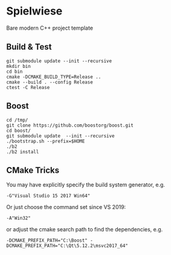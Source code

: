 Spielwiese
==============

Bare modern C++ project template

Build & Test
--------
```
git submodule update --init --recursive
mkdir bin
cd bin
cmake -DCMAKE_BUILD_TYPE=Release ..
cmake --build . --config Release
ctest -C Release
```

Boost
----------
```
cd /tmp/
git clone https://github.com/boostorg/boost.git
cd boost/
git submodule update  --init --recursive
./bootstrap.sh --prefix=$HOME
./b2 
./b2 install
``` 

CMake Tricks
-----------------------

You may have explicitly specify the build system generator, e.g.
```
-G"Visual Studio 15 2017 Win64"
```
Or just choose the command set since VS 2019:
```
-A"Win32" 
```
or adjust the cmake search path to find the dependencies, e.g.
```
-DCMAKE_PREFIX_PATH="C:\Boost" -DCMAKE_PREFIX_PATH="C:\Qt\5.12.2\msvc2017_64"
```
